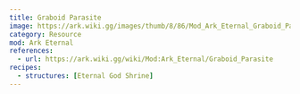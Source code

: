 ```yaml
---
title: Graboid Parasite
image: https://ark.wiki.gg/images/thumb/8/86/Mod_Ark_Eternal_Graboid_Parasite.png/228px-Mod_Ark_Eternal_Graboid_Parasite.png
category: Resource
mod: Ark Eternal
references:
  - url: https://ark.wiki.gg/wiki/Mod:Ark_Eternal/Graboid_Parasite
recipes:
  - structures: [Eternal God Shrine]
---
```

